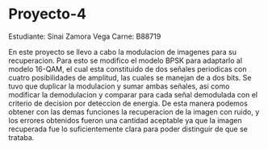 # Proyecto-4

Estudiante: Sinai Zamora Vega
Carne: B88719


En este proyecto se llevo a cabo la modulacion de imagenes para su recuperacion. Para esto se modifico el modelo BPSK para adaptarlo al modelo 16-QAM, el cual esta constituido de dos señales periodicas con cuatro posibilidades de amplitud, las cuales se manejan de a dos bits. Se tuvo que duplicar la modulacion y sumar ambas señales, asi como modificar la demodulacion y comparar para cada señal demodulada con el criterio de decision por deteccion de energia. De esta manera podemos obtener con las demas funciones la recuperacion de la imagen con ruido, y los errores obtenidos fueron una cantidad aceptable ya que la imagen recuperada fue lo suficientemente clara para poder distinguir de que se trataba.
